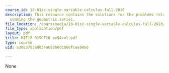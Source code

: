 ```yaml
---
course_id: 18-01sc-single-variable-calculus-fall-2010
description: This resource contains the solutions for the problems related to the
  summing the geometric series.
file_location: /coursemedia/18-01sc-single-variable-calculus-fall-2010/63683785ad834a6a8b6dcb66fcee9066_MIT18_01SCF10_ex94sol.pdf
file_type: application/pdf
layout: pdf
title: MIT18_01SCF10_ex94sol.pdf
type: course
uid: 63683785ad834a6a8b6dcb66fcee9066

---
```

None